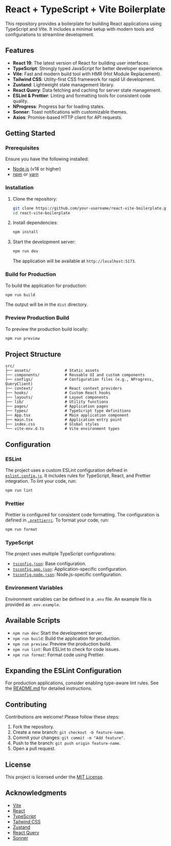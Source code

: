 # React + TypeScript + Vite Boilerplate

This repository provides a boilerplate for building React applications using TypeScript and Vite. It includes a minimal setup with modern tools and configurations to streamline development.

## Features

- **React 19**: The latest version of React for building user interfaces.
- **TypeScript**: Strongly typed JavaScript for better developer experience.
- **Vite**: Fast and modern build tool with HMR (Hot Module Replacement).
- **Tailwind CSS**: Utility-first CSS framework for rapid UI development.
- **Zustand**: Lightweight state management library.
- **React Query**: Data fetching and caching for server state management.
- **ESLint & Prettier**: Linting and formatting tools for consistent code quality.
- **NProgress**: Progress bar for loading states.
- **Sonner**: Toast notifications with customizable themes.
- **Axios**: Promise-based HTTP client for API requests.

## Getting Started

### Prerequisites

Ensure you have the following installed:

- [Node.js](https://nodejs.org/) (v18 or higher)
- [npm](https://www.npmjs.com/) or [yarn](https://yarnpkg.com/)

### Installation

1. Clone the repository:

   ```bash
   git clone https://github.com/your-username/react-vite-boilerplate.git
   cd react-vite-boilerplate
   ```

2. Install dependencies:

   ```bash
   npm install
   ```

3. Start the development server:

   ```bash
   npm run dev
   ```

   The application will be available at `http://localhost:5173`.

### Build for Production

To build the application for production:

```bash
npm run build
```

The output will be in the `dist` directory.

### Preview Production Build

To preview the production build locally:

```bash
npm run preview
```

## Project Structure

```
src/
├── assets/               # Static assets
├── components/           # Reusable UI and custom components
├── configs/              # Configuration files (e.g., NProgress, QueryClient)
├── context/              # React context providers
├── hooks/                # Custom React hooks
├── layouts/              # Layout components
├── lib/                  # Utility functions
├── pages/                # Application pages
├── types/                # TypeScript type definitions
├── App.tsx               # Main application component
├── main.tsx              # Application entry point
├── index.css             # Global styles
└── vite-env.d.ts         # Vite environment types
```

## Configuration

### ESLint

The project uses a custom ESLint configuration defined in [`eslint.config.js`](eslint.config.js). It includes rules for TypeScript, React, and Prettier integration. To lint your code, run:

```bash
npm run lint
```

### Prettier

Prettier is configured for consistent code formatting. The configuration is defined in [`.prettierrc`](.prettierrc). To format your code, run:

```bash
npm run format
```

### TypeScript

The project uses multiple TypeScript configurations:

- [`tsconfig.json`](tsconfig.json): Base configuration.
- [`tsconfig.app.json`](tsconfig.app.json): Application-specific configuration.
- [`tsconfig.node.json`](tsconfig.node.json): Node.js-specific configuration.

### Environment Variables

Environment variables can be defined in a `.env` file. An example file is provided as `.env.example`.

## Available Scripts

- `npm run dev`: Start the development server.
- `npm run build`: Build the application for production.
- `npm run preview`: Preview the production build.
- `npm run lint`: Run ESLint to check for code issues.
- `npm run format`: Format code using Prettier.

## Expanding the ESLint Configuration

For production applications, consider enabling type-aware lint rules. See the [README.md](README.md) for detailed instructions.

## Contributing

Contributions are welcome! Please follow these steps:

1. Fork the repository.
2. Create a new branch: `git checkout -b feature-name`.
3. Commit your changes: `git commit -m "Add feature"`.
4. Push to the branch: `git push origin feature-name`.
5. Open a pull request.

## License

This project is licensed under the [MIT License](LICENSE).

## Acknowledgments

- [Vite](https://vitejs.dev/)
- [React](https://reactjs.org/)
- [TypeScript](https://www.typescriptlang.org/)
- [Tailwind CSS](https://tailwindcss.com/)
- [Zustand](https://github.com/pmndrs/zustand)
- [React Query](https://tanstack.com/query)
- [Sonner](https://github.com/emilkowalski/sonner)
